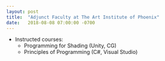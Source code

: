 ```yaml
---
layout: post
title:  "Adjunct Faculty at The Art Institute of Phoenix"
date:   2018-08-08 07:00:00 -0700
---
```


* Instructed courses:
    * Programming for Shading (Unity, CG)
    * Principles of Programming (C#, Visual Studio)
